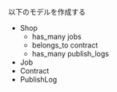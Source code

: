 以下のモデルを作成する
- Shop
  - has_many jobs
  - belongs_to contract
  - has_many publish_logs
- Job
- Contract
- PublishLog
